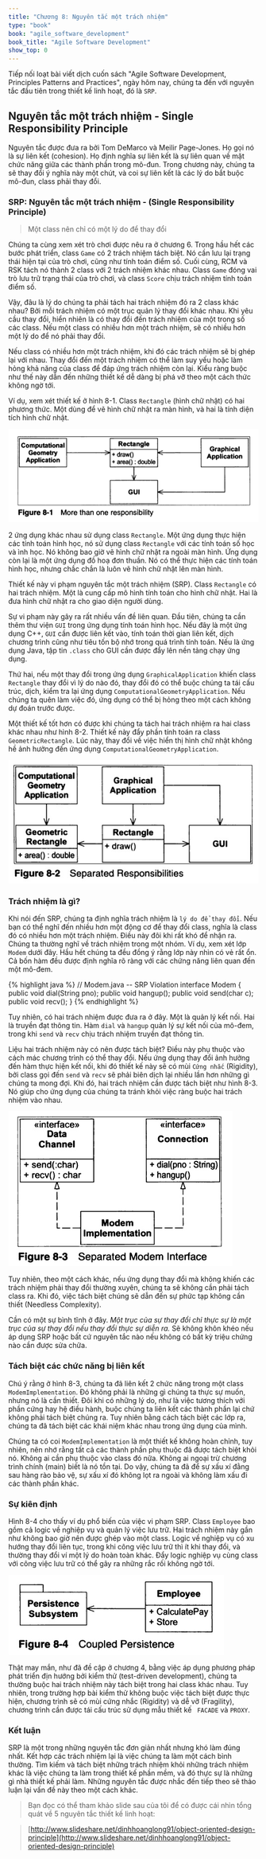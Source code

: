 ```yaml
---
title: "Chương 8: Nguyên tắc một trách nhiệm"
type: "book"
book: "agile_software_development"
book_title: "Agile Software Development"
show_top: 0
---
```


Tiếp nối loạt bài viết dịch cuốn sách "Agile Software Development, Principles Patterns and Practices", ngày hôm nay, chúng ta đến với nguyên tắc đầu tiên trong thiết kế linh hoạt, đó là `SRP`.

## Nguyên tắc một trách nhiệm - Single Responsibility Principle

Nguyên tắc được đưa ra bởi Tom DeMarco và Meilir Page-Jones. Họ gọi nó là sự liên kết (cohesion). Họ định nghĩa sự liên kết là sự liên quan về mặt chức năng giữa các thành phần trong mô-đun. Trong chương này, chúng ta sẽ thay đổi ý nghĩa này một chút, và coi sự liên kết là các lý do bắt buộc mô-đun, class phải thay đổi.

### SRP: Nguyên tắc một trách nhiệm - (Single Responsibility Principle)

> Một class nên chỉ có một lý do để thay đổi

Chúng ta cùng xem xét trò chơi được nêu ra ở chương 6. Trong hầu hết các bước phát triển, class `Game` có 2 trách nhiệm tách biệt. Nó cần lưu lại trạng thái hiện tại của trò chơi, cũng như tính toán điểm số. Cuối cùng, RCM và RSK tách nó thành 2 class với 2 trách nhiệm khác nhau. Class `Game` đóng vai trò lưu trữ trạng thái của trò chơi, và class `Score` chịu trách nhiệm tính toán điểm số.

Vậy, đâu là lý do chúng ta phải tách hai trách nhiệm đó ra 2 class khác nhau? Bởi mỗi trách nhiệm có một trục quản lý thay đổi khác nhau. Khi yêu cầu thay đổi, hiển nhiên là có thay đổi đến trách nhiệm của một trong số các class. Nếu một class có nhiều hơn một trách nhiệm, sẽ có nhiều hơn một lý do để nó phải thay đổi.

Nếu class có nhiều hơn một trách nhiệm, khi đó các trách nhiệm sẽ bị ghép lại với nhau. Thay đổi đến một trách nhiệm có thể làm suy yếu hoặc làm hỏng khả năng của class để đáp ứng trách nhiệm còn lại. Kiểu ràng buộc như thế này dẫn đến những thiết kế dễ dàng bị phá vỡ theo một cách thức không ngờ tới.

Ví dụ, xem xét thiết kế ở hình 8-1. Class `Rectangle` (hình chữ nhật) có hai phương thức. Một dùng để vẽ hình chữ nhật ra màn hình, và hai là tính diện tích hình chữ nhật.

![fig_8_1.png](/assets/img/post/agile/fig_8_1.png)

2 ứng dụng khác nhau sử dụng class `Rectangle`. Một ứng dụng thực hiện các tính toán hình học, nó sử dụng class `Rectangle` với các tính toán số học và ình học. Nó không bao giờ vẽ hình chữ nhật ra ngoài màn hình. Ứng dụng còn lại là một ứng dụng đồ hoạ đơn thuần. Nó có thể thực hiện các tính toán hình học, nhưng chắc chắn là luôn vẽ hình chữ nhật lên màn hình.

Thiết kế này vi phạm nguyên tắc một trách nhiệm (SRP). Class `Rectangle` có hai trách nhiệm. Một là cung cấp mô hình tính toán cho hình chữ nhật. Hai là đưa hình chữ nhật ra cho giao diện người dùng.

Sự vi phạm này gây ra rất nhiều vấn đề liên quan. Đầu tiên, chúng ta cần thêm thư viện `GUI` trong ứng dụng tính toán hình học. Nếu đây là một ứng dụng C++, `GUI` cần được liên kết vào, tính toán thời gian liên kết, dịch chương trình cũng như tiêu tốn bộ nhớ trong quá trình tính toán. Nếu là ứng dụng Java, tập tin `.class` cho GUI cần được đẩy lên nền tảng chạy ứng dụng.

Thứ hai, nếu một thay đổi trong ứng dụng `GraphicalApplication` khiến class `Rectangle` thay đổi vì lý do nào đó, thay đổi đó có thể buộc chúng ta tái cấu trúc, dịch, kiểm tra lại ứng dụng `ComputationalGeometryApplication`. Nếu chúng ta quên làm việc đó, ứng dụng có thể bị hỏng theo một cách không dự đoán trước được.

Một thiết kế tốt hơn có được khi chúng ta tách hai trách nhiệm ra hai class khác nhau như hình 8-2. Thiết kế này đẩy phần tính toán ra class `GeometricRectangle`. Lúc này, thay đổi về việc hiển thị hình chữ nhật không hề ảnh hưởng đến ứng dụng `ComputationalGeometryApplication`.

![fig_8-2.jpg](/assets/img/post/agile/fig_8_2.jpg)

### Trách nhiệm là gì?

Khi nói đến SRP, chúng ta định nghĩa trách nhiệm là `lý do để thay đổi`. Nếu bạn có thể nghĩ đến nhiều hơn một động cơ để thay đổi class, nghĩa là class đó có nhiều hơn một trách nhiệm. Điều này đôi khi rất khó để nhận ra. Chúng ta thường nghĩ về trách nhiệm trong một nhóm. Ví dụ, xem xét lớp `Modem` dưới đây. Hầu hết chúng ta đều đồng ý rằng lớp này nhìn có vẻ rất ổn. Cả bốn hàm đều được định nghĩa rõ ràng với các chứng năng liên quan đến một mô-đem.

{% highlight java %}
// Modem.java -- SRP Violation
interface Modem
{
  public void dial(String pno);
  public void hangup();
  public void send(char c);
  public void recv();
}
{% endhighlight %}

Tuy nhiên, có hai trách nhiệm được đưa ra ở đây. Một là quản lý kết nối. Hai là truyền đạt thông tin. Hàm `dial` và `hangup` quản lý sự kết nối của mô-đem, trong khi `send` và `recv` chịu trách nhiệm truyền đạt thông tin.

Liệu hai trách nhiệm này có nên được tách biệt? Điều này phụ thuộc vào cách mác chương trình có thể thay đổi. Nếu ứng dụng thay đổi ảnh hưởng đến hàm thực hiện kết nối, khi đó thiết kế này sẽ có mùi `Cứng nhắc` (Rigidity), bởi class gọi đến `send` và `recv` sẽ phải biên dịch lại nhiều lần hơn những gì chúng ta mong đợi. Khi đó, hai trách nhiệm cần được tách biệt như hình 8-3. Nó giúp cho ứng dụng của chúng ta tránh khỏi việc ràng buộc hai trách nhiệm vào nhau.

![fig_8-3.jpg](/assets/img/post/agile/fig_8_3.jpg)

Tuy nhiên, theo một cách khác, nếu ứng dụng thay đổi mà không khiến các trách nhiệm phải thay đổi thường xuyên, chúng ta sẽ không cần phải tách class ra. Khi đó, việc tách biệt chúng sẽ dẫn đến sự phức tạp không cần thiết (Needless Complexity).

Cần có một sự bình tĩnh ở đây. *Một trục của sự thay đổi chỉ thực sự là một trục của sự thay đổi nếu thay đổi thực sự diễn ra.* Sẽ không khôn khéo nếu áp dụng SRP hoặc bất cứ nguyên tắc nào nếu không có bất kỳ triệu chứng nào cần được sửa chữa.

### Tách biệt các chức năng bị liên kết

Chú ý rằng ở hình 8-3, chúng ta đã liên kết 2 chức năng trong một class `ModemImplementation`. Đó không phải là những gì chúng ta thực sự muốn, nhưng nó là cần thiết. Đôi khi có những lý do, như là việc tương thích với phần cứng hay hệ điều hành, buộc chúng ta liên kết các thành phần lại chứ không phải tách biệt chúng ra. Tuy nhiên bằng cách tách biệt các lớp ra, chúng ta đã tách biệt các khái niệm khác nhau trong ứng dụng của mình.

Chúng ta có coi `ModemImplementation` là một thiết kế không hoàn chỉnh, tuy nhiên, nên nhớ rằng tất cả các thành phần phụ thuộc đã được tách biệt khỏi nó. Không ai cần phụ thuộc vào class đó nữa. Không ai ngoại trừ chương trình chính (main) biết là nó tồn tại. Do vậy, chúng ta đã để sự xấu xí đằng sau hàng rào bảo vệ, sự xấu xí đó không lọt ra ngoài và không làm xấu đi các thành phần khác.

### Sự kiên định

Hình 8-4 cho thấy ví dụ phổ biến của việc vi phạm SRP. Class `Employee` bao gồm cả logic về nghiệp vụ và quản lý việc lưu trữ. Hai trách nhiệm này gần như không bao giờ nên được ghép vào một class. Logic về nghiệp vụ có xu hướng thay đổi liên tục, trong khi công việc lưu trữ thì ít khi thay đổi, và thường thay đổi ví một lý do hoàn toàn khác. Đẩy logic nghiệp vụ cùng class với công việc lưu trữ có thể gây ra những rắc rối không ngờ tới.

![fig_8-4.jpg](/assets/img/post/agile/fig_8_4.jpg)

Thật may mắn, như đã đề cập ở chương 4, bằng việc áp dụng phương pháp phát triển địn hướng bởi kiểm thử (test-driven development), chúng ta thường buộc hai trách nhiệm này tách biệt trong hai class khác nhau. Tuy nhiên, trong trường hợp bài kiểm thử không buộc việc tách biệt được thực hiện, chương trình sẽ có mùi cứng nhắc (Rigidity) và dễ vỡ (Fragility), chương trình cần được tái cấu trúc sử dụng mẫu thiết kế ` FACADE` và `PROXY`.

### Kết luận

SRP là một trong những nguyên tắc đơn giản nhất nhưng khó làm đúng nhất. Kết hợp các trách nhiệm lại là việc chúng ta làm một cách bình thường. Tìm kiếm và tách biệt những trách nhiệm khỏi những trách nhiệm khác là việc chúng ta làm trong thiết kế phần mềm, và đó thực sự là những gì nhà thiết kế phải làm. Những nguyên tắc được nhắc đến tiếp theo sẽ thảo luận lại vấn đề này theo một cách khác.

> Bạn đọc có thể tham khảo slide sau của tôi để có được cái nhìn tổng quát về 5 nguyên tắc thiết kế linh hoạt:

> [http://www.slideshare.net/dinhhoanglong91/object-oriented-design-principle](http://www.slideshare.net/dinhhoanglong91/object-oriented-design-principle)


